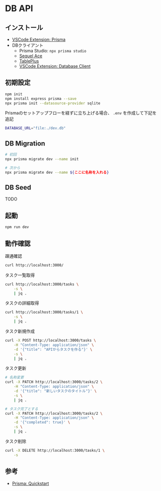 # DB API

## インストール

* [VSCode Extension: Prisma](https://marketplace.visualstudio.com/items?itemName=Prisma.prisma)
* DBクライアント
    * Prisma Studio: `npx prisma studio`
    * [Sequel Ace](https://sequel-ace.com/)
    * [TablePlus](https://tableplus.com/)
    * [VSCode Extension: Database Client](https://marketplace.visualstudio.com/items?itemName=cweijan.vscode-database-client2)


## 初期設定

```sh
npm init
npm install express prisma --save
npx prisma init --datasource-provider sqlite
```


Prismaのセットアップフローを経ずに立ち上げる場合、 `.env` を作成して下記を追記

```sh
DATABASE_URL="file:./dev.db"
```



## DB Migration

```sh
# 初回
npx prisma migrate dev --name init

# 次から
npx prisma migrate dev --name ${ここに名称を入れる}
```


## DB Seed

TODO


## 起動

```sh
npm run dev
```


## 動作確認

疎通確認

```sh
curl http://localhost:3000/
```

タスク一覧取得

```sh
curl http://localhost:3000/tasks \
    -s \
    | jq .
```

タスクの詳細取得

```sh
curl http://localhost:3000/tasks/1 \
    -s \
    | jq .
```

タスク新規作成

```sh
curl -X POST http://localhost:3000/tasks \
    -H "Content-Type: application/json" \
    -d '{"title": "APIからタスクを作る"}' \
    -s \
    | jq .
```

タスク更新

```sh
# 名称変更
curl -X PATCH http://localhost:3000/tasks/2 \
    -H "Content-Type: application/json" \
    -d '{"title": "新しいタスクのタイトル"}' \
    -s \
    | jq .

# タスク完了とする
curl -X PATCH http://localhost:3000/tasks/2 \
    -H "Content-Type: application/json" \
    -d '{"completed": true}' \
    -s \
    | jq .
```

タスク削除

```sh
curl -X DELETE http://localhost:3000/tasks/1 \
    -s
```


## 参考

* [Prisma: Quickstart](https://www.prisma.io/docs/getting-started/quickstart)
